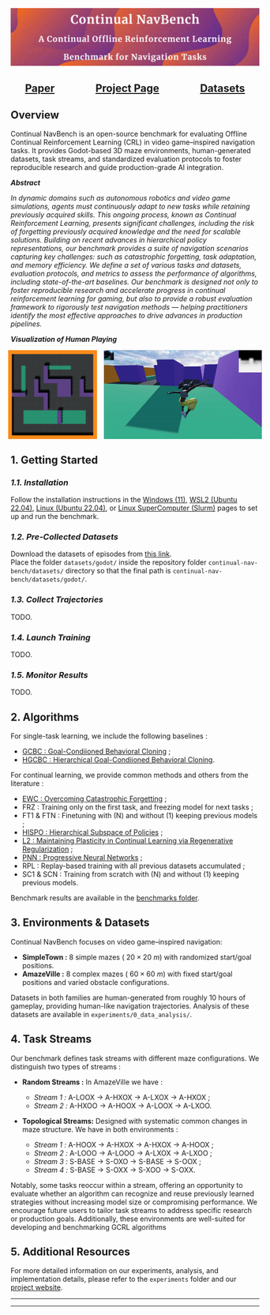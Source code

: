 <img src="./assets/readme/cover.png" alt="Antmaze"/>

<div id="links">
    <div align="center">
        <h2>
            <a href="https://toto.com">Paper</a>
            &emsp;
            &emsp;
            &emsp;
            <a href="https://sites.google.com/view/continual-nav-bench/home?authuser=2">Project Page</a>
            &emsp;
            &emsp;
            &emsp;
            <a href="https://drive.google.com/drive/folders/1QHzGofKymDIkoN1_4FlPwLlJ0pFwilUo?usp=sharing">Datasets</a>
        </h2>
  </div>
</div>

## Overview

Continual NavBench is an open-source benchmark for evaluating Offline Continual Reinforcement Learning (CRL) in video game–inspired navigation tasks. It provides Godot-based 3D maze environments, human-generated datasets, task streams, and standardized evaluation protocols to foster reproducible research and guide production-grade AI integration.

***Abstract***

*In dynamic domains such as autonomous robotics and video game simulations, agents must continuously adapt to new tasks while retaining previously acquired skills. This ongoing process, known as Continual Reinforcement Learning, presents significant challenges, including the risk of forgetting previously acquired knowledge and the need for scalable solutions. Building on recent advances in hierarchical policy representations, our benchmark provides a suite of navigation scenarios capturing key challenges: such as catastrophic forgetting, task adaptation, and memory efficiency. We define a set of various tasks and datasets, evaluation protocols, and metrics to assess the performance of algorithms, including state-of-the-art baselines. Our benchmark is designed not only to foster reproducible research and accelerate progress in continual reinforcement learning for gaming, but also to provide a robust evaluation framework to rigorously test navigation methods — helping practitioners identify the most effective approaches to drive advances in production pipelines.*

***Visualization of Human Playing***

<div id="links" align="center" style="display: flex; justify-content: center; gap: 1em;">
  <img src="./assets/readme/maze.png" alt="Visualization Maze" width="180px" height="180px"/>
  <img src="./assets/readme/visu.gif" alt="Visualization Gif" width="auto" height="180px"/>
</div>

## **1. Getting Started**

### *1.1. Installation*

Follow the installation instructions in the [Windows (11)](./installation/WINDOWS.md), [WSL2 (Ubuntu 22.04)](./installation/WSL.md), [Linux (Ubuntu 22.04)](./installation/LINUX.md), or [Linux SuperComputer (Slurm)](./installation/SUPER.md) pages to set up and run the benchmark.

### *1.2. Pre-Collected Datasets*

Download the datasets of episodes from [this link](https://drive.google.com/drive/folders/1QHzGofKymDIkoN1_4FlPwLlJ0pFwilUo?usp=sharing).  
Place the folder `datasets/godot/` inside the repository folder `continual-nav-bench/datasets/` directory so that the final path is `continual-nav-bench/datasets/godot/`.

### *1.3. Collect Trajectories*

TODO.

### *1.4. Launch Training*

TODO.

### *1.5. Monitor Results*

TODO.

## **2. Algorithms**

For single-task learning, we include the following baselines :

- [GCBC : Goal-Condiioned Behavioral Cloning](./articles/singletask/GCBC.pdf) ;
- [HGCBC : Hierarchical Goal-Condiioned Behavioral Cloning](./articles/singletask/HGCBC.pdf).

For continual learning, we provide common methods and others from the literature :

- [EWC : Overcoming Catastrophic Forgetting](./articles/continual/EWC.pdf) ;
- FRZ : Training only on the first task, and freezing model for next tasks ;
- FT1 & FTN : Finetuning with (N) and without (1) keeping previous models ;
- [HISPO : Hierarchical Subspace of Policies](./articles/continual/HISPO.pdf) ;
- [L2 : Maintaining Plasticity in Continual Learning via Regenerative Regularization](./articles/continual/L2.pdf) ;
- [PNN : Progressive Neural Networks](./articles/continual/PNN.pdf) ;
- RPL : Replay-based training with all previous datasets accumulated ;
- SC1 & SCN : Training from scratch with (N) and without (1) keeping previous models.

Benchmark results are available in the [benchmarks folder](./benchmarks/CONTINUAL.md).

## **3. Environments & Datasets**

Continual NavBench focuses on video game–inspired navigation:

- **SimpleTown :** 8 simple mazes ( $20\times20\ m$) with randomized start/goal positions.
- **AmazeVille :** 8 complex mazes ( $60\times60\ m$) with fixed start/goal positions and varied obstacle configurations.

Datasets in both families are human-generated from roughly $10$ hours of gameplay, providing human-like navigation trajectories. Analysis of these datasets are available in `experiments/0_data_analysis/`.

## **4. Task Streams**

Our benchmark defines task streams with different maze configurations. We distinguish two types of streams :

- **Random Streams :** In AmazeVille we have :
    - *Stream 1 :* A-LOOX → A-HXOX → A-LXOX → A-HXOX ;
    - *Stream 2 :* A-HXOO → A-HOOX → A-LOOX → A-LXOO.

- **Topological Streams:** Designed with systematic common
changes in maze structure. We have in both environments :
    - *Stream 1 :* A-HOOX → A-HXOX → A-HXOX → A-HOOX ;
    - *Stream 2 :* A-LOOO → A-LOOO → A-LXOX → A-LXOO ;
    - *Stream 3 :* S-BASE → S-OXO → S-BASE → S-OOX ;
    - *Stream 4 :* S-BASE → S-OXX → S-XOO → S-OXX.

Notably, some tasks reoccur within a stream, offering an opportunity to evaluate whether an algorithm can recognize and reuse previously learned strategies without increasing model size or compromising performance. We encourage future users to tailor task streams to address specific research or production goals. Additionally, these environments are well-suited for developing and benchmarking GCRL algorithms

## **5. Additional Resources**

For more detailed information on our experiments, analysis, and implementation details, please refer to the `experiments` folder and our [project website](https://sites.google.com/view/continual-nav-bench/).

---
---
